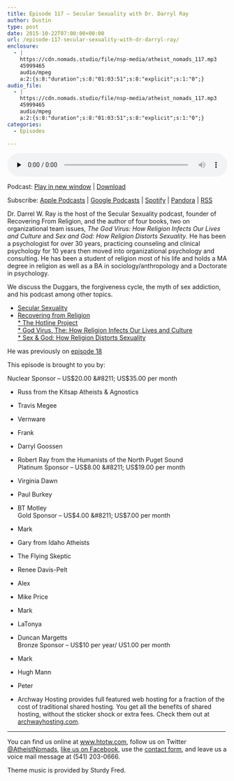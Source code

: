```yaml
---
title: ﻿Episode 117 – Secular Sexuality with Dr. Darryl Ray
author: Dustin
type: post
date: 2015-10-22T07:00:00+00:00
url: /episode-117-secular-sexuality-with-dr-darryl-ray/
enclosure:
  - |
    https://cdn.nomads.studio/file/nsp-media/atheist_nomads_117.mp3
    45999465
    audio/mpeg
    a:2:{s:8:"duration";s:8:"01:03:51";s:8:"explicit";s:1:"0";}
audio_file:
  - |
    https://cdn.nomads.studio/file/nsp-media/atheist_nomads_117.mp3
    45999465
    audio/mpeg
    a:2:{s:8:"duration";s:8:"01:03:51";s:8:"explicit";s:1:"0";}
categories:
  - Episodes

---
```

<div itemscope itemtype="http://schema.org/AudioObject">
  <meta itemprop="name" content="﻿Episode 117 &#8211; Secular Sexuality with Dr. Darryl Ray" />
  
  <meta itemprop="uploadDate" content="2015-10-22T01:00:00-06:00" />
  
  <meta itemprop="encodingFormat" content="audio/mpeg" />
  
  <meta itemprop="duration" content="PT1H03M51S" />
  
  <meta itemprop="description" content="Dr. Darrel W. Ray is the host of the Secular Sexuality podcast, founder of Recovering From Religion, and the author of four books, two on organizational team issues, The God Virus: How Religion Infects Our Lives and Culture and Sex and God: How Relig..." />
  
  <meta itemprop="contentUrl" content="https://dts.podtrac.com/redirect.mp3/cdn.nomads.studio/file/nsp-media/atheist_nomads_117.mp3" />
  
  <meta itemprop="contentSize" content="43.9" />
  </p> 
  
  <div class="powerpress_player" id="powerpress_player_8374">
    <audio class="wp-audio-shortcode" id="audio-5119-118" preload="none" style="width: 100%;" controls="controls"><source type="audio/mpeg" src="https://dts.podtrac.com/redirect.mp3/cdn.nomads.studio/file/nsp-media/atheist_nomads_117.mp3?_=118" /><a href="https://dts.podtrac.com/redirect.mp3/cdn.nomads.studio/file/nsp-media/atheist_nomads_117.mp3">https://dts.podtrac.com/redirect.mp3/cdn.nomads.studio/file/nsp-media/atheist_nomads_117.mp3</a></audio>
  </div>
</div>

<p class="powerpress_links powerpress_links_mp3">
  Podcast: <a href="https://dts.podtrac.com/redirect.mp3/cdn.nomads.studio/file/nsp-media/atheist_nomads_117.mp3" class="powerpress_link_pinw" target="_blank" title="Play in new window" onclick="return powerpress_pinw('https://htotw.com/?powerpress_pinw=5119-podcast');" rel="nofollow">Play in new window</a> | <a href="https://dts.podtrac.com/redirect.mp3/cdn.nomads.studio/file/nsp-media/atheist_nomads_117.mp3" class="powerpress_link_d" title="Download" rel="nofollow" download="atheist_nomads_117.mp3">Download</a>
</p>

<p class="powerpress_links powerpress_subscribe_links">
  Subscribe: <a href="https://podcasts.apple.com/us/podcast/humanists-take-on-the-world/id530050098?mt=2&ls=1" class="powerpress_link_subscribe powerpress_link_subscribe_itunes" target="_blank" title="Subscribe on Apple Podcasts" rel="nofollow">Apple Podcasts</a> | <a href="https://www.google.com/podcasts?feed=aHR0cDovL2F0aGVpc3Rub21hZHMubGlic3luLmNvbS9yc3M%3D" class="powerpress_link_subscribe powerpress_link_subscribe_googleplay" target="_blank" title="Subscribe on Google Podcasts" rel="nofollow">Google Podcasts</a> | <a href="https://open.spotify.com/show/3LzK2xZGike6Tc1GEMtMbr?si=LieN9SNuTpq96smuaUsH8A" class="powerpress_link_subscribe powerpress_link_subscribe_spotify" target="_blank" title="Subscribe on Spotify" rel="nofollow">Spotify</a> | <a href="https://www.pandora.com/podcast/atheist-nomads/PC:10122?corr=62071012&part=ug" class="powerpress_link_subscribe powerpress_link_subscribe_pandora" target="_blank" title="Subscribe on Pandora" rel="nofollow">Pandora</a> | <a href="https://htotw.com/feed/podcast/" class="powerpress_link_subscribe powerpress_link_subscribe_rss" target="_blank" title="Subscribe via RSS" rel="nofollow">RSS</a>
</p>

Dr. Darrel W. Ray is the host of the Secular Sexuality podcast, founder of Recovering From Religion, and the author of four books, two on organizational team issues, _The God Virus: How Religion Infects Our Lives and Culture_ and _Sex and God: How Religion Distorts Sexuality_. He has been a psychologist for over 30 years, practicing counseling and clinical psychology for 10 years then moved into organizational psychology and consulting. He has been a student of religion most of his life and holds a MA degree in religion as well as a BA in sociology/anthropology and a Doctorate in psychology.

We discuss the Duggars, the forgiveness cycle, the myth of sex addiction, and his podcast among other topics.

* <a href="http://secularsexuality.dogmadebate.com/" target="_blank" rel="noopener">Secular Sexuality</a>  
* <a href="http://recoveringfromreligion.org/" target="_blank" rel="noopener">Recovering from Religion</a>  
<a href="http://recoveringfromreligion.org/695-2/" target="_blank" rel="noopener">* </a><a href="http://recoveringfromreligion.org/hotline-project/" target="_blank" rel="noopener">The Hotline Project</a><a href="http://recoveringfromreligion.org/695-2/" target="_blank" rel="noopener"><br /> * </a><a href="http://www.amazon.com/gp/product/0970950519/ref=as_li_tl?ie=UTF8&camp=1789&creative=390957&creativeASIN=0970950519&linkCode=as2&tag=dwnomad-20&linkId=JNGVEGAG3DDE4E4Q" rel="nofollow">God Virus, The: How Religion Infects Our Lives and Culture</a><a href="http://recoveringfromreligion.org/695-2/" target="_blank" rel="noopener"><img decoding="async" loading="lazy" src="http://ir-na.amazon-adsystem.com/e/ir?t=dwnomad-20&l=as2&o=1&a=0970950519" alt="" width="1" height="1" border="0" /><br /> * </a><a href="http://www.amazon.com/gp/product/0970950543/ref=as_li_tl?ie=UTF8&camp=1789&creative=390957&creativeASIN=0970950543&linkCode=as2&tag=dwnomad-20&linkId=34PIQBVRP5VXJTBJ" rel="nofollow">Sex & God: How Religion Distorts Sexuality</a><a href="http://recoveringfromreligion.org/695-2/" target="_blank" rel="noopener"><img decoding="async" loading="lazy" src="http://ir-na.amazon-adsystem.com/e/ir?t=dwnomad-20&l=as2&o=1&a=0970950543" alt="" width="1" height="1" border="0" /></a>

He was previously on <a href="https://www.htotw.com/18" target="_blank" rel="noopener">episode 18</a>

This episode is brought to you by:

Nuclear Sponsor &#8211; US$20.00 &#8211; US$35.00 per month  
* Russ from the Kitsap Atheists & Agnostics  
* Travis Megee  
* Vernware  
* Frank  
* Darryl Goossen  
* Robert Ray from the Humanists of the North Puget Sound  
Platinum Sponsor &#8211; US$8.00 &#8211; US$19.00 per month  
* Virginia Dawn  
* Paul Burkey  
* BT Motley  
Gold Sponsor &#8211; US$4.00 &#8211; US$7.00 per month  
* Mark  
* Gary from Idaho Atheists  
* The Flying Skeptic  
* Renee Davis-Pelt  
* Alex  
* Mike Price  
* Mark  
* LaTonya  
* Duncan Margetts  
Bronze Sponsor &#8211; US$10 per year/ US1.00 per month  
* Mark  
* Hugh Mann  
* Peter

* Archway Hosting provides full featured web hosting for a fraction of the cost of traditional shared hosting. You get all the benefits of shared hosting, without the sticker shock or extra fees. Check them out at <a href="http://archwayhosting.com/" target="_blank" rel="noopener">archwayhosting.com</a>.

<hr width="500" />

You can find us online at <a href="https://www.htotw.com/" target="_blank" rel="noopener">www.htotw.com</a>, follow us on Twitter <a href="https://htotw.com/twitter" target="_blank" rel="noopener">@AtheistNomads</a>, <a href="https://htotw.com/facebook" target="_blank" rel="noopener">like us on Facebook</a>, use the [contact form](https://htotw.com/contact), and leave us a voice mail message at (541) 203-0666.

Theme music is provided by Sturdy Fred.